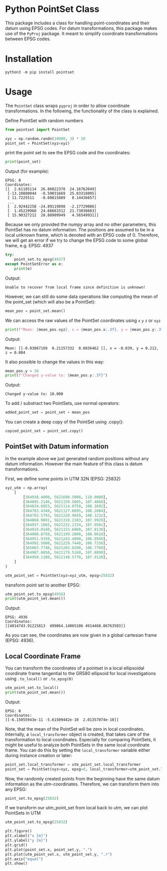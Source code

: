 # Python PointSet Class
This package includes a class for handling point-coordinates and their datum using EPSG codes. For datum transformations, this package makes use of the `PyProj` package. It meant to simplify coordinate transformations between EPSG codes.

# Installation
```Console
python3 -m pip install pointset
```

# Usage
The `PointSet` class wraps `pyproj` in order to allow coordinate transformations. In the following, the functionality of the class is explained.

Define PointSet with random numbers

```python 
from pointset import PointSet

xyz = np.random.randn(10000, 3) * 20
point_set = PointSet(xyz=xyz)
```
print the point set to see the EPSG code and the coordinates:
```python 
print(point_set)
```
Output (for example):
```console
EPSG: 0
Coordinates:
[[  2.61185114  26.86022378  24.16762049]
 [-13.10880044  -0.59031669  25.03318095]
 [ 11.7225511   -8.60815889   8.14436657]
 ...
 [  2.92442258 -24.89119898  -2.17729086]
 [  1.45229968  24.66663312  21.73038683]
 [ 15.90327212  28.88909949   4.56549931]]
```
Because we only provided the numpy array and no other parameters,
this PointSet has no datum information. The positions are assumed
to be in a local unknown frame, which is denoted with an EPSG code
of 0.
Therefore, we will get an error if we try to change the EPSG code to
some global frame, e.g. EPSG: 4937
```python 
try:
    point_set.to_epsg(4937)
except PointSetError as e:
    print(e)
```
Output:
```console
Unable to recover from local frame since definition is unknown!
```
However, we can still do some data operations like computing the mean of
the point_set (which will also be a PointSet):
```python
mean_pos = point_set.mean()
```
We can access the raw values of the PointSet coordinates using `x` `y` `z` or `xyz`
```python
print(f"Mean: {mean_pos.xyz}, x = {mean_pos.x:.3f}, y = {mean_pos.y:.3f}, z = {mean_pos.z:.3f}")
```
Output:
```console
Mean: [[-0.03867169  0.21157332  0.0836462 ]], x = -0.039, y = 0.212, z = 0.084
```
It also possible to change the values in this way:
```python
mean_pos.y = 10
print(f"Changed y-value to: {mean_pos.y:.3f}")
```
Output:
```console
Changed y-value to: 10.000
```
To add / substract two PointSets, use normal operators:
```python
added_point_set = point_set + mean_pos
```

You can create a deep copy of the PointSet using .copy():
```python
copied_point_set = point_set.copy()
```

## PointSet with Datum information
In the example above we just generated random positions without any datum information. However the main feature of this class is datum transformations.

First, we define some points in UTM 32N (EPSG: 25832)
```python
xyz_utm = np.array(
    [
        [364938.4000, 5621690.5000, 110.0000],
        [364895.2146, 5621150.5605, 107.4668],
        [364834.6853, 5621114.0750, 108.1602],
        [364783.4349, 5621127.6695, 108.2684],
        [364793.5793, 5621220.9659, 108.1232],
        [364868.9891, 5621310.2283, 107.9929],
        [364937.1665, 5621232.2154, 107.9581],
        [364919.0140, 5621153.6880, 107.8130],
        [364906.8750, 5621199.2600, 108.0610],
        [364951.9350, 5621243.4890, 106.9560],
        [364992.5600, 5621229.7440, 106.7330],
        [365003.7740, 5621203.8200, 106.7760],
        [364987.8850, 5621179.5160, 107.8890],
        [364950.1180, 5621148.5770, 107.9120],
    ]
)

utm_point_set = PointSet(xyz=xyz_utm, epsg=25832)
```
transform point set to another EPSG:
```python
utm_point_set.to_epsg(4936)
print(utm_point_set.mean())
```
Output:
```console
EPSG: 4936
Coordinates:
[[4014743.91215813  499064.14065106 4914468.86763503]]
```
As you can see, the coordinates are now given in a global cartesian frame (EPSG: 4936).
## Local Coordinate Frame
You can transform the coordinates of a pointset in a local ellipsoidal
coordinate frame tangential to the GRS80 ellipsoid for local investigations
using `.to_local()` or `.to_epsg(0)`
```python
utm_point_set.to_local()
print(utm_point_set.mean())
```
Output:
```console
EPSG: 0
Coordinates:
[[-6.15055943e-11 -5.61509442e-10  2.01357074e-10]]
```
Note, that the mean of the PointSet will be zero in local coordinates.
Internally, a `local_transformer` object is created, that takes care of the
transformation to local coordinates.
Especially for comparing PointSets, it might be useful to analyze both
PointSets in the same local coordinate frame. You can do this by setting the
`local_transformer` variable either during instance creation or later:
```python
point_set.local_transformer = utm_point_set.local_transformer
point_set = PointSet(xyz=xyz, epsg=0, local_transformer=utm_point_set.local_transformer)
```
Now, the randomly created points from the beginning have the same datum
information as the utm-coordinates. Therefore, we can transform them into
any EPSG:
```python
point_set.to_epsg(25832)
```
If we transform our utm_point_set from local back to utm, we can plot PointSets in UTM
```python
utm_point_set.to_epsg(25832)

plt.figure()
plt.xlabel("x [m]")
plt.ylabel("y [m]")
plt.grid()
plt.plot(point_set.x, point_set.y, ".")
plt.plot(utm_point_set.x, utm_point_set.y, ".r")
plt.axis("equal")
plt.show()
```
